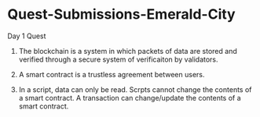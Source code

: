 # Quest-Submissions-Emerald-City


Day 1 Quest 

1. The blockchain is a system in which packets of data are stored and verified through a secure system of verificaiton by validators. 

2. A smart contract is a trustless agreement between users. 

3. In a script, data can only be read. Scrpts cannot change the contents of a smart contract. A transaction can change/update the contents of a smart contract.
